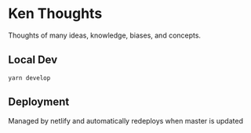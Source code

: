 # Ken Thoughts

Thoughts of many ideas, knowledge, biases, and concepts.

## Local Dev

`yarn develop`

## Deployment

Managed by netlify and automatically redeploys when master is updated
